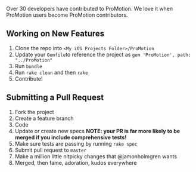 Over 30 developers have contributed to ProMotion. We love it when ProMotion users become ProMotion contributors.

## Working on New Features

1. Clone the repo into `<My iOS Projects Folder>/ProMotion`
2. Update your `Gemfile`to reference the project as `gem 'ProMotion', path: "../ProMotion"`
3. Run `bundle`
4. Run `rake clean` and then `rake`
5. Contribute!

## Submitting a Pull Request

1. Fork the project
2. Create a feature branch
3. Code
4. Update or create new specs **NOTE: your PR is far more likely to be merged if you include comprehensive tests!**
5. Make sure tests are passing by running `rake spec`
6. Submit pull request to `master`
7. Make a million little nitpicky changes that @jamonholmgren wants
8. Merged, then fame, adoration, kudos everywhere
